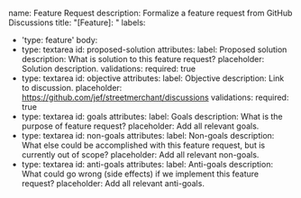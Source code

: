 name: Feature Request
description: Formalize a feature request from GitHub Discussions
title: "[Feature]: "
labels:
  - 'type: feature'
body:
  - type: textarea
    id: proposed-solution
    attributes:
      label: Proposed solution
      description: What is solution to this feature request?
      placeholder: Solution description.
    validations:
      required: true
  - type: textarea
    id: objective
    attributes:
      label: Objective
      description: Link to discussion.
      placeholder: https://github.com/jef/streetmerchant/discussions
    validations:
      required: true
  - type: textarea
    id: goals
    attributes:
      label: Goals
      description: What is the purpose of feature request?
      placeholder: Add all relevant goals.
  - type: textarea
    id: non-goals
    attributes:
      label: Non-goals
      description: What else could be accomplished with this feature request, but is currently out of scope?
      placeholder: Add all relevant non-goals.
  - type: textarea
    id: anti-goals
    attributes:
      label: Anti-goals
      description: What could go wrong (side effects) if we implement this feature request?
      placeholder: Add all relevant anti-goals.
